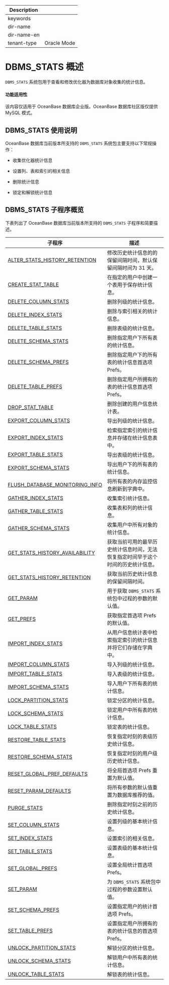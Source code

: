 | Description   |                 |
|---------------|-----------------|
| keywords      |                 |
| dir-name      |                 |
| dir-name-en   |                 |
| tenant-type   | Oracle Mode     |

# DBMS_STATS 概述 

`DBMS_STATS` 系统包用于查看和修改优化器为数据库对象收集的统计信息。

  <main id="notice" >
    <h4>功能适用性</h4>
    <p>该内容仅适用于 OceanBase 数据库企业版。OceanBase 数据库社区版仅提供 MySQL 模式。</p>
  </main>

## DBMS_STATS 使用说明 

OceanBase 数据库当前版本所支持的 `DBMS_STATS` 系统包主要支持以下常规操作：

* 收集优化器统计信息 

* 设置列、表和索引的相关信息 

* 删除统计信息

* 锁定和解锁统计信息


## DBMS_STATS 子程序概览 

下表列出了 OceanBase 数据库当前版本所支持的 `DBMS_STATS` 子程序和简要描述。

|                   **子程序**                                 |                  **描述**                |
|-------------------------------------------------------------|------------------------------------------|
| [ALTER_STATS_HISTORY_RETENTION](../15900.dbms-stats-oracle/200.alter-stats-history-retention-oracle.md)  | 修改历史统计信息的的保留间隔时间，默认保留间隔时间为 31 天。         |
| [CREATE_STAT_TABLE](../15900.dbms-stats-oracle/300.create-stat-table-oracle.md)              | 在指定的用户中创建一个表用于保存统计信息。              |
| [DELETE_COLUMN_STATS](../15900.dbms-stats-oracle/400.delete-column-stats-oracle.md)            | 删除列级的统计信息。                               |
| [DELETE_INDEX_STATS](../15900.dbms-stats-oracle/500.delete-index-stats-oracle.md)             | 删除与索引相关的统计信息。                            |
| [DELETE_TABLE_STATS](../15900.dbms-stats-oracle/600.delete-table-stats-oracle.md)             | 删除表级的统计信息。                               |
| [DELETE_SCHEMA_STATS](../15900.dbms-stats-oracle/700.delete-schema-stats-oracle.md)            | 删除指定用户下所有表的统计信息。                   |
| [DELETE_SCHEMA_PREFS](../15900.dbms-stats-oracle/800.delete-schema-prefs-oracle.md)            | 删除指定用户下的所有表的统计信息首选项 Prefs。         |
| [DELETE_TABLE_PREFS](../15900.dbms-stats-oracle/900.delete-table-prefs-oracle.md)             | 删除指定用户所拥有的表的统计信息首选项 Prefs。               |
| [DROP_STAT_TABLE](../15900.dbms-stats-oracle/1000.drop-stat-table-oracle.md)                | 删除创建的用户信息统计表。                            |
| [EXPORT_COLUMN_STATS](../15900.dbms-stats-oracle/1100.export-column-stats-oracle.md)            | 导出列级的统计信息。                               |
| [EXPORT_INDEX_STATS](../15900.dbms-stats-oracle/1200.export-index-stats-oracle.md)             |  检索指定索引的统计信息并存储在统计信息表中。                            |
| [EXPORT_TABLE_STATS](../15900.dbms-stats-oracle/1300.export-table-stats-oracle.md)            | 导出表级的统计信息。                      |
| [EXPORT_SCHEMA_STATS](../15900.dbms-stats-oracle/1400.export-schema-stats-oracle.md)             |   导出用户下的所有表的统计信息。                 |
| [FLUSH_DATABASE_MONITORING_INFO](../15900.dbms-stats-oracle/1500.flush-database-monitoring-info-oracle.md) | 将所有表的内存监控信息刷新到字典中。                       |
| [GATHER_INDEX_STATS](../15900.dbms-stats-oracle/1600.gather-index-stats-oracle.md)             | 收集索引统计信息。                                                     |
| [GATHER_TABLE_STATS](../15900.dbms-stats-oracle/1700.gather-table-stats-oracle.md)             |  收集表和列的统计信息。        |
| [GATHER_SCHEMA_STATS](../15900.dbms-stats-oracle/1800.gather-schema-stats-oracle.md)            | 收集用户中所有对象的统计信息。                    |
| [GET_STATS_HISTORY_AVAILABILITY](../15900.dbms-stats-oracle/1900.get-stats-history-availability-oracle.md) | 获取当前可用的最早历史统计信息时间，无法恢复指定时间早于这个时间的历史统计信息。 |
| [GET_STATS_HISTORY_RETENTION](../15900.dbms-stats-oracle/2000.get-stats-history-retention-oracle.md)    | 获取当前历史统计信息的保留间隔时间。                       |
| [GET_PARAM](../15900.dbms-stats-oracle/2100.get-param-oracle.md)                      | 用于获取 `DBMS_STATS` 系统包中过程的参数的默认值。         |
| [GET_PREFS](../15900.dbms-stats-oracle/2200.get-prefs-oracle.md)                      | 获取指定首选项 Prefs 的默认值。                      |
|[IMPORT_INDEX_STATS](../15900.dbms-stats-oracle/2300.import-index-stats-oracle.md)| 从用户信息统计表中检索指定索引的统计信息并将它们存储在字典中。|
| [IMPORT_COLUMN_STATS](../15900.dbms-stats-oracle/2400.import-column-stats-oracle.md)            | 导入列级的统计信息。                               |
| [IMPORT_TABLE_STATS](../15900.dbms-stats-oracle/2500.import-table-stats-oracle.md)             | 导入表级的统计信息。                               |
| [IMPORT_SCHEMA_STATS](../15900.dbms-stats-oracle/2600.import-schema-stats-oracle.md)            | 导入用户下所有表的统计信息。                      |
| [LOCK_PARTITION_STATS](../15900.dbms-stats-oracle/2700.lock-partition-stats-oracle.md)           | 锁定分区的统计信息。                               |
| [LOCK_SCHEMA_STATS](../15900.dbms-stats-oracle/2800.lock-schema-stats-oracle.md)              | 锁定用户中所有表的统计信息。                     |
| [LOCK_TABLE_STATS](../15900.dbms-stats-oracle/2900.lock-table-stats-oracle.md)               | 锁定表的统计信息。                                |
| [RESTORE_TABLE_STATS](../15900.dbms-stats-oracle/3000.restore-table-stats-oracle.md)            | 恢复指定时刻的表级历史统计信息。                         |
| [RESTORE_SCHEMA_STATS](../15900.dbms-stats-oracle/3100.restore-schema-stats-oracle.md)           | 恢复指定时刻的用户级历史统计信息。                  |
| [RESET_GLOBAL_PREF_DEFAULTS](../15900.dbms-stats-oracle/3200.reset-global-pref-defaults-oracle.md)     | 将全局首选项 Prefs 重置为默认值。                    |
| [RESET_PARAM_DEFAULTS](../15900.dbms-stats-oracle/3300.reset-param-defaults-oracle.md)           | 将所有参数的默认值重置为数据库推荐的值。                     |
| [PURGE_STATS](../15900.dbms-stats-oracle/3400.purge-stats-oracle.md)                    | 删除指定时刻之前的历史统计信息。                         |
| [SET_COLUMN_STATS](../15900.dbms-stats-oracle/3500.set-column-stats-oracle.md)               | 设置列级的基本统计信息。                             |
| [SET_INDEX_STATS](../15900.dbms-stats-oracle/3600.set-index-stats-oracle.md)                | 设置索引的相关信息。                               |
| [SET_TABLE_STATS](../15900.dbms-stats-oracle/3700.set-table-stats-oracle.md)                | 设置表级的基本统计信息。                             |
| [SET_GLOBAL_PREFS](../15900.dbms-stats-oracle/3800.set-global-prefs-oracle.md)               | 设置全局统计首选项 Prefs。                         |
| [SET_PARAM](../15900.dbms-stats-oracle/3900.set-param-oracle.md)                      | 为 `DBMS_STATS` 系统包中过程的参数设置默认值。           |
| [SET_SCHEMA_PREFS](../15900.dbms-stats-oracle/4000.set-schema-prefs-oracle.md)               | 设置指定用户的统计首选项 Prefs。            |
| [SET_TABLE_PREFS](../15900.dbms-stats-oracle/4100.set-table-prefs-oracle.md)                | 设置指定用户所拥有的表的统计信息的首选项 Prefs。              |
| [UNLOCK_PARTITION_STATS](../15900.dbms-stats-oracle/4200.unlock-partition-stats-oracle.md)         | 解锁分区的统计信息。                               |
| [UNLOCK_SCHEMA_STATS](../15900.dbms-stats-oracle/4300.unlock-schema-stats-oracle.md)            | 解锁用户中所有表的统计信息。                     |
| [UNLOCK_TABLE_STATS](../15900.dbms-stats-oracle/4400.unlock-table-stats-oracle.md)             | 解锁表的统计信息。                                |
